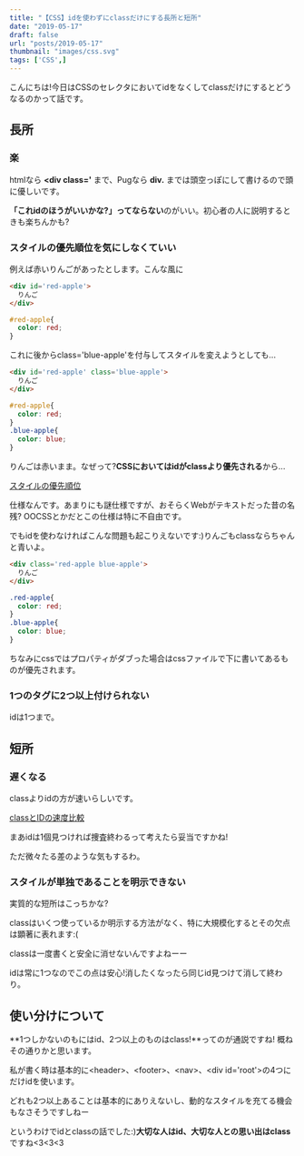 ```yaml
---
title: "【CSS】idを使わずにclassだけにする長所と短所"
date: "2019-05-17"
draft: false
url: "posts/2019-05-17"
thumbnail: "images/css.svg"
tags: ['CSS',]
---
```


こんにちは!今日はCSSのセレクタにおいてidをなくしてclassだけにするとどうなるのかって話です。

## 長所

### 楽
htmlなら **&lt;div class='** まで、Pugなら **div.** までは頭空っぽにして書けるので頭に優しいです。

**「これidのほうがいいかな?」ってならない**のがいい。初心者の人に説明するときも楽ちんかも?


### スタイルの優先順位を気にしなくていい

例えば赤いりんごがあったとします。こんな風に
```html
<div id='red-apple'>
  りんご
</div>
```
```css
#red-apple{
  color: red;
}
```

これに後からclass='blue-apple'を付与してスタイルを変えようとしても...
```html
<div id='red-apple' class='blue-apple'>
  りんご
</div>
```
```css
#red-apple{
  color: red;
}
.blue-apple{
  color: blue;
}
```

りんごは赤いまま。なぜって?**CSSにおいてはidがclassより優先される**から...

[スタイルの優先順位](http://www.htmq.com/csskihon/007.shtml)

仕様なんです。あまりにも謎仕様ですが、おそらくWebがテキストだった昔の名残?
OOCSSとかだとこの仕様は特に不自由です。

でもidを使わなければこんな問題も起こりえないです:)りんごもclassならちゃんと青いよ。

```html
<div class='red-apple blue-apple'>
  りんご
</div>
```
```css
.red-apple{
  color: red;
}
.blue-apple{
  color: blue;
}
```

ちなみにcssではプロパティがダブった場合はcssファイルで下に書いてあるものが優先されます。


### 1つのタグに2つ以上付けられない
idは1つまで。

## 短所

### 遅くなる
classよりidの方が速いらしいです。

[classとIDの速度比較](http://millkeyweb.com/jquery-high/#classID)

まあidは1個見つければ捜査終わるって考えたら妥当ですかね!

ただ微々たる差のような気もするわ。

### スタイルが単独であることを明示できない
実質的な短所はこっちかな?

classはいくつ使っているか明示する方法がなく、特に大規模化するとその欠点は顕著に表れます:(

classは一度書くと安全に消せないんですよねーー

idは常に1つなのでこの点は安心!消したくなったら同じid見つけて消して終わり。


## 使い分けについて
**1つしかないのもにはid、2つ以上のものはclass!**ってのが通説ですね!
概ねその通りかと思います。

私が書く時は基本的に&lt;header>、&lt;footer>、&lt;nav>、&lt;div id='root'>の4つにだけidを使います。
  
どれも2つ以上あることは基本的にありえないし、動的なスタイルを充てる機会もなさそうですしねー

というわけでidとclassの話でした:)**大切な人はid、大切な人との思い出はclass**ですね<3<3<3